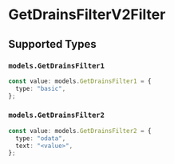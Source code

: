 # GetDrainsFilterV2Filter


## Supported Types

### `models.GetDrainsFilter1`

```typescript
const value: models.GetDrainsFilter1 = {
  type: "basic",
};
```

### `models.GetDrainsFilter2`

```typescript
const value: models.GetDrainsFilter2 = {
  type: "odata",
  text: "<value>",
};
```

